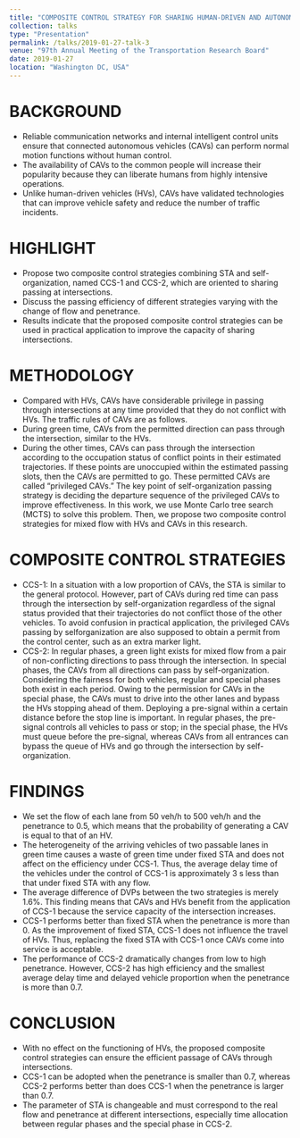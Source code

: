 ```yaml
---
title: "COMPOSITE CONTROL STRATEGY FOR SHARING HUMAN-DRIVEN AND AUTONOMOUS VEHICLE INTERSECTIONS"
collection: talks
type: "Presentation"
permalink: /talks/2019-01-27-talk-3
venue: "97th Annual Meeting of the Transportation Research Board"
date: 2019-01-27
location: "Washington DC, USA"
---
```


# BACKGROUND
* Reliable communication networks and internal intelligent control units ensure that connected autonomous vehicles (CAVs) can perform normal motion functions without human control.
* The availability of CAVs to the common people will increase their popularity because they can liberate humans from highly intensive operations.
* Unlike human-driven vehicles (HVs), CAVs have validated technologies that can improve vehicle safety and reduce the number of traffic incidents.

# HIGHLIGHT
* Propose two composite control strategies combining STA and self-organization, named CCS-1 and CCS-2, which are oriented to sharing passing at intersections.
* Discuss the passing efficiency of different strategies varying with the change of flow and penetrance.
* Results indicate that the proposed composite control strategies can be used in practical application to improve the capacity of sharing intersections.

# METHODOLOGY
* Compared with HVs, CAVs have considerable privilege in passing through intersections at any time provided that they do not conflict with HVs. The traffic rules of CAVs are as follows.
* During green time, CAVs from the permitted direction can pass through the intersection, similar to the HVs.
* During the other times, CAVs can pass through the intersection according to the occupation status of conflict points in their estimated trajectories. If these points are unoccupied within the estimated passing slots, then the CAVs are permitted to go. These permitted CAVs are called “privileged CAVs.” The key point of self-organization passing strategy is deciding the departure sequence of the privileged CAVs to improve effectiveness. In this work, we use Monte Carlo tree search (MCTS) to solve this problem. Then, we propose two composite control strategies for mixed flow with HVs and CAVs in this research.

# COMPOSITE CONTROL STRATEGIES 

*  CCS-1:
  In a situation with a low proportion of CAVs, the STA is similar to the general protocol. However, part of CAVs during red time can pass through the intersection by self-organization regardless of the signal status provided that their trajectories do not conflict those of the other vehicles. To avoid confusion in practical application, the privileged CAVs passing by selforganization are also supposed to obtain a permit from the control center, such as an extra marker light.
* CCS-2:
  In regular phases, a green light exists for mixed flow from a pair of non-conflicting directions to pass through the intersection. In special phases, the CAVs from all directions can pass by self-organization. Considering the fairness for both vehicles, regular and special phases both exist in each period. Owing to the permission for CAVs in the special phase, the CAVs must to drive into the other lanes and bypass the HVs stopping ahead of them. Deploying a pre-signal within a certain distance before the stop line is important. In regular phases, the pre-signal controls all vehicles to pass or stop; in the special phase, the HVs must queue before the pre-signal, whereas CAVs from all entrances can bypass the queue of HVs and go through the intersection by self-organization. 

# FINDINGS
* We set the flow of each lane from 50 veh/h to 500 veh/h and the penetrance to 0.5, which means that the probability of generating a CAV is equal to that of an HV. 
* The heterogeneity of the arriving vehicles of two passable lanes in green time causes a waste of green time under fixed STA and does not affect on the efficiency under CCS-1. Thus, the average delay time of the vehicles under the control of CCS-1 is approximately 3 s less than that under fixed STA with any flow.
* The average difference of DVPs between the two strategies is merely 1.6%. This finding means that CAVs and HVs benefit from the application of CCS-1 because the service capacity of the intersection increases.
* CCS-1 performs better than fixed STA when the penetrance is more than 0. As the improvement of fixed STA, CCS-1 does not influence the travel of HVs. Thus, replacing the fixed STA with CCS-1 once CAVs come into service is acceptable.
* The performance of CCS-2 dramatically changes from low to high penetrance. However, CCS-2 has high efficiency and the smallest average delay time and delayed vehicle proportion when the penetrance is more than 0.7.

# CONCLUSION
* With no effect on the functioning of HVs, the proposed composite control strategies can ensure the efficient passage of CAVs through intersections.
* CCS-1 can be adopted when the penetrance is smaller than 0.7, whereas CCS-2 performs better than does CCS-1 when the penetrance is larger than 0.7.
* The parameter of STA is changeable and must correspond to the real flow and penetrance at different intersections, especially time allocation between regular phases and the special phase in CCS-2.
